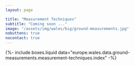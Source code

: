 ```yaml
---
layout: page

title: "Measurement Techniques"
subtitle: "Coming soon ..."
image: "/assets/img/wales/big/ground-measurements.jpg"
nobuttons: true
nocontact: true
---
```


{%-
include boxes.liquid
data="europe.wales.data.ground-measurements.measurement-techniques.index"
-%}